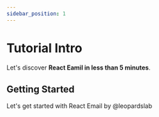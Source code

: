 ```yaml
---
sidebar_position: 1
---
```


# Tutorial Intro

Let's discover **React Eamil in less than 5 minutes**.

## Getting Started

Let's get started with React Email by @leopardslab
